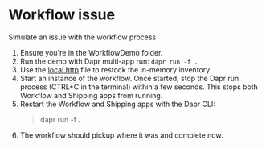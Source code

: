 # Workflow issue

Simulate an issue with the workflow process

1. Ensure you're in the WorkflowDemo folder.
2. Run the demo with Dapr multi-app run:
  `dapr run -f .`
3. Use the [local.http](./WorkflowDemo/local.http) file to restock the in-memory inventory.
4. Start an instance of the workflow. Once started, stop the Dapr run process (CTRL+C in the terminal) within a few seconds. This stops both Workflow and Shipping apps from running.
5. Restart the Workflow and Shipping apps with the Dapr CLI:
    > dapr run -f .
6. The workflow should pickup where it was and complete now.